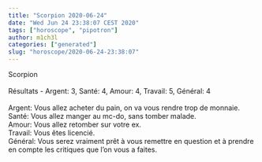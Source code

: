 ```yaml
---
title: "Scorpion 2020-06-24"
date: "Wed Jun 24 23:38:07 CEST 2020"
tags: ["horoscope", "pipotron"]
author: m1ch3l
categories: ["generated"]
slug: "horoscope/2020-06-24-23:38:07"
---
```


Scorpion<br>
<br>
Résultats - Argent: 3, Santé: 4, Amour: 4, Travail: 5, Général: 4<br>
<br>
Argent:  Vous allez acheter du pain, on va vous rendre trop de monnaie. <br>
Santé:   Vous allez manger au mc-do, sans tomber malade. <br>
Amour:   Vous allez retomber sur votre ex. <br>
Travail: Vous êtes licencié. <br>
Général: Vous serez vraiment prêt à vous remettre en question et à prendre en compte les critiques que l’on vous a faites.<br>

